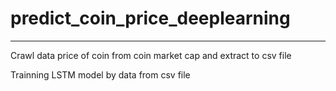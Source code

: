 #	predict_coin_price_deeplearning

***

Crawl data price of coin from coin market cap and extract to csv file

Trainning LSTM model by data from csv file

